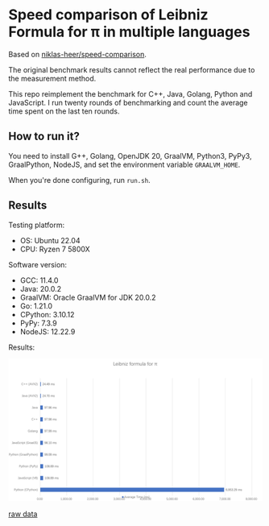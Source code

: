 # Speed comparison of Leibniz Formula for π in multiple languages 

Based on [niklas-heer/speed-comparison](https://github.com/niklas-heer/speed-comparison).

The original benchmark results cannot reflect the real performance due to the measurement method.

This repo reimplement the benchmark for C++, Java, Golang, Python and JavaScript.
I run twenty rounds of benchmarking and count the average time spent on the last ten rounds.

## How to run it?

You need to install G++, Golang, OpenJDK 20, GraalVM, Python3, PyPy3, GraalPython, NodeJS,
and set the environment variable `GRAALVM_HOME`.

When you're done configuring, run `run.sh`.

## Results

Testing platform:

* OS: Ubuntu 22.04
* CPU: Ryzen 7 5800X

Software version:

* GCC: 11.4.0
* Java: 20.0.2
* GraalVM: Oracle GraalVM for JDK 20.0.2
* Go: 1.21.0
* CPython: 3.10.12
* PyPy: 7.3.9
* NodeJS: 12.22.9

Results:

![](./assets/2023-08-14-1.png)


[raw data](./logs/2023-08-14-1.log)